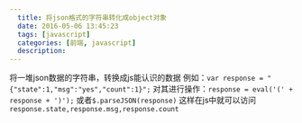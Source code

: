 ```yaml
---
  title: 将json格式的字符串转化成object对象
  date: 2016-05-06 13:45:23
  tags: [javascript]
  categories: [前端, javascript]
  description:
---
```


将一堆json数据的字符串，转换成js能认识的数据
例如：`var response = "{"state":1,"msg":"yes","count":1}";`
对其进行操作：`response = eval('(' + response + ')');` 或者`$.parseJSON(response)`
这样在js中就可以访问`response.state,response.msg,response.count`


